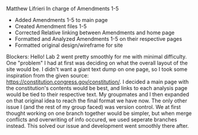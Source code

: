 Matthew Lifrieri 
In charge of Amendments 1-5
- Added Amendments 1-5 to main page
- Created Amendment files 1-5
- Corrected Relative linking between Amendments and home page
- Formatted and Analyzed Amendments 1-5 on their respective pages
- Formatted original design/wireframe for site

Blockers:
Hello! Lab 2 went pretty smoothly for me with minimal difficulty. One "problem" I had at first was deciding on what the overall layout of the site would be. I didn't want a giant text dump on one page, so I took some inspiration from the given source: https://constitution.congress.gov/constitution/. I decided a main page with the constitution's contents would be best, and links to each analysis page would be tied to their respective text. My groupmates and I then expanded on that original idea to reach the final format we have now. The only other issue I (and the rest of my group faced) was version control. We at first thought working on one branch together would be simpler, but when merge conflicts and overwriting of info occured, we used seperate branches instead. This solved our issue and development went smoothly there after.